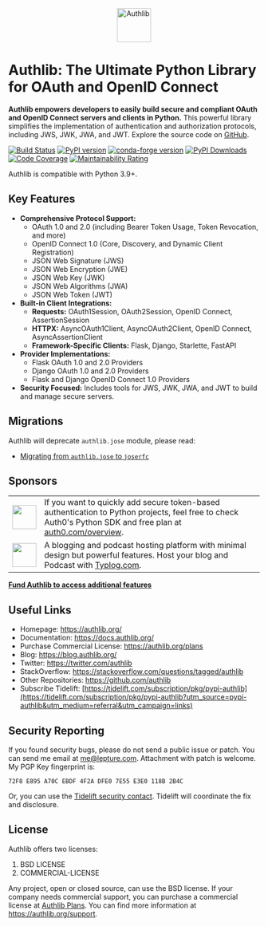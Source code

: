 <div align="center">

<picture>
  <source media="(prefers-color-scheme: dark)" srcset="docs/_static/dark-logo.svg" />
  <img alt="Authlib" src="docs/_static/light-logo.svg" height="68" />
</picture>

</div>

# Authlib: The Ultimate Python Library for OAuth and OpenID Connect

**Authlib empowers developers to easily build secure and compliant OAuth and OpenID Connect servers and clients in Python.**  This powerful library simplifies the implementation of authentication and authorization protocols, including JWS, JWK, JWA, and JWT.  Explore the source code on [GitHub](https://github.com/authlib/authlib).

[![Build Status](https://github.com/authlib/authlib/workflows/tests/badge.svg)](https://github.com/authlib/authlib/actions)
[![PyPI version](https://img.shields.io/pypi/v/authlib.svg)](https://pypi.org/project/authlib)
[![conda-forge version](https://img.shields.io/conda/v/conda-forge/authlib.svg?label=conda-forge&colorB=0090ff)](https://anaconda.org/conda-forge/authlib)
[![PyPI Downloads](https://static.pepy.tech/badge/authlib/month)](https://pepy.tech/projects/authlib)
[![Code Coverage](https://codecov.io/gh/authlib/authlib/graph/badge.svg?token=OWTdxAIsPI)](https://codecov.io/gh/authlib/authlib)
[![Maintainability Rating](https://sonarcloud.io/api/project_badges/measure?project=authlib_authlib&metric=sqale_rating)](https://sonarcloud.io/summary/new_code?id=authlib_authlib)

Authlib is compatible with Python 3.9+.

## Key Features

*   **Comprehensive Protocol Support:**
    *   OAuth 1.0 and 2.0 (including Bearer Token Usage, Token Revocation, and more)
    *   OpenID Connect 1.0 (Core, Discovery, and Dynamic Client Registration)
    *   JSON Web Signature (JWS)
    *   JSON Web Encryption (JWE)
    *   JSON Web Key (JWK)
    *   JSON Web Algorithms (JWA)
    *   JSON Web Token (JWT)
*   **Built-in Client Integrations:**
    *   **Requests:** OAuth1Session, OAuth2Session, OpenID Connect, AssertionSession
    *   **HTTPX:** AsyncOAuth1Client, AsyncOAuth2Client, OpenID Connect, AsyncAssertionClient
    *   **Framework-Specific Clients:**  Flask, Django, Starlette, FastAPI
*   **Provider Implementations:**
    *   Flask OAuth 1.0 and 2.0 Providers
    *   Django OAuth 1.0 and 2.0 Providers
    *   Flask and Django OpenID Connect 1.0 Providers
*   **Security Focused:** Includes tools for JWS, JWK, JWA, and JWT to build and manage secure servers.

## Migrations

Authlib will deprecate `authlib.jose` module, please read:

- [Migrating from `authlib.jose` to `joserfc`](https://jose.authlib.org/en/dev/migrations/authlib/)

## Sponsors

<table>
<tr>
<td><img align="middle" width="48" src="https://cdn.auth0.com/website/website/favicons/auth0-favicon.svg"></td>
<td>If you want to quickly add secure token-based authentication to Python projects, feel free to check Auth0's Python SDK and free plan at <a href="https://auth0.com/overview?utm_source=GHsponsor&utm_medium=GHsponsor&utm_campaign=authlib&utm_content=auth">auth0.com/overview</a>.</td>
</tr>
<tr>
<td><img align="middle" width="48" src="https://typlog.com/assets/icon-white.svg"></td>
<td>A blogging and podcast hosting platform with minimal design but powerful features. Host your blog and Podcast with <a href="https://typlog.com/">Typlog.com</a>.
</td>
</tr>
</table>

[**Fund Authlib to access additional features**](https://docs.authlib.org/en/latest/community/funding.html)

## Useful Links

*   Homepage: <https://authlib.org/>
*   Documentation: <https://docs.authlib.org/>
*   Purchase Commercial License: <https://authlib.org/plans>
*   Blog: <https://blog.authlib.org/>
*   Twitter: <https://twitter.com/authlib>
*   StackOverflow: <https://stackoverflow.com/questions/tagged/authlib>
*   Other Repositories: <https://github.com/authlib>
*   Subscribe Tidelift: [https://tidelift.com/subscription/pkg/pypi-authlib](https://tidelift.com/subscription/pkg/pypi-authlib?utm_source=pypi-authlib&utm_medium=referral&utm_campaign=links)

## Security Reporting

If you found security bugs, please do not send a public issue or patch.
You can send me email at <me@lepture.com>. Attachment with patch is welcome.
My PGP Key fingerprint is:

```
72F8 E895 A70C EBDF 4F2A DFE0 7E55 E3E0 118B 2B4C
```

Or, you can use the [Tidelift security contact](https://tidelift.com/security).
Tidelift will coordinate the fix and disclosure.

## License

Authlib offers two licenses:

1.  BSD LICENSE
2.  COMMERCIAL-LICENSE

Any project, open or closed source, can use the BSD license.
If your company needs commercial support, you can purchase a commercial license at
[Authlib Plans](https://authlib.org/plans). You can find more information at
<https://authlib.org/support>.